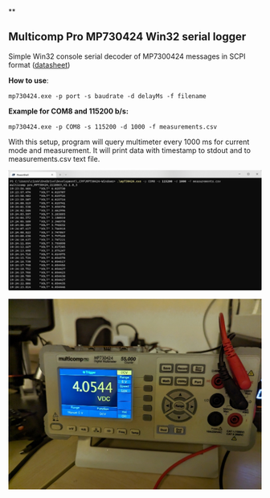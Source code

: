**

## Multicomp Pro MP730424 Win32 serial logger
Simple Win32 console serial decoder of MP7300424 messages in SCPI format ([datasheet](https://www.farnell.com/datasheets/3205713.pdf))

**How to use**:

    mp730424.exe -p port -s baudrate -d delayMs -f filename

**Example for COM8 and 115200 b/s:**

    mp730424.exe -p COM8 -s 115200 -d 1000 -f measurements.csv

With this setup, program will query multimeter every 1000 ms for current mode and measurement. It will print data with timestamp to stdout and to measurements.csv text file.

![mp730424.exe in action](https://raw.githubusercontent.com/jakubcizek/MP730424-Windows/main/screenshot.png)

![enter image description here](https://raw.githubusercontent.com/jakubcizek/MP730424-Windows/main/multimeter.jpg)
